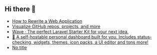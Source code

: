 ## Hi there 👋

<!--
**ahmadmunib/ahmadmunib** is a ✨ _special_ ✨ repository because its `README.md` (this file) appears on your GitHub profile.

Here are some ideas to get you started:

- 🔭 I’m currently working on ...
- 🌱 I’m currently learning ...
- 👯 I’m looking to collaborate on ...
- 🤔 I’m looking for help with ...
- 💬 Ask me about ...
- 📫 How to reach me: ...
- 😄 Pronouns: ...
- ⚡ Fun fact: ...
-->

<!-- daily.dev BOOKMARKS:START -->
- [How to Rewrite a Web Application](https://app.daily.dev/posts/GFGIjW81Z?utm_source=rss&utm_medium=bookmarks&utm_campaign=Pkz0XOXGkQ9Ucdi5Fo1gY)
- [Visualize GitHub repos, projects, and more](https://app.daily.dev/posts/5sRUt90IK?utm_source=rss&utm_medium=bookmarks&utm_campaign=Pkz0XOXGkQ9Ucdi5Fo1gY)
- [Wave · The perfect Laravel Starter Kit for your next idea.](https://app.daily.dev/posts/FI9WUPebU?utm_source=rss&utm_medium=bookmarks&utm_campaign=Pkz0XOXGkQ9Ucdi5Fo1gY)
- [🚀 A self-hostable personal dashboard built for you. Includes status-checking, widgets, themes, icon packs, a UI editor and tons more!](https://app.daily.dev/posts/ypr7KVVxM?utm_source=rss&utm_medium=bookmarks&utm_campaign=Pkz0XOXGkQ9Ucdi5Fo1gY)
- [No title](https://app.daily.dev/posts/nlZ3NS1os?utm_source=rss&utm_medium=bookmarks&utm_campaign=Pkz0XOXGkQ9Ucdi5Fo1gY)
<!-- daily.dev BOOKMARKS:END -->
